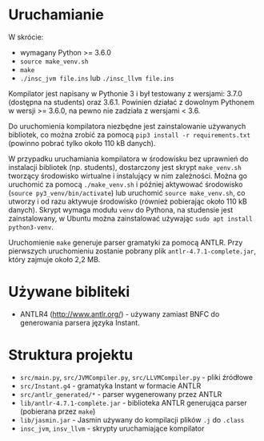 # Uruchamianie

W skrócie:
* wymagany Python >= 3.6.0
* `source make_venv.sh`
* `make`
* `./insc_jvm file.ins` lub `./insc_llvm file.ins`

Kompilator jest napisany w Pythonie 3 i był testowany z wersjami:
3.7.0 (dostępna na students) oraz 3.6.1. Powinien działać z dowolnym
Pythonem w wersji >= 3.6.0, na pewno nie zadziała z wersjami < 3.6.

Do uruchomienia kompilatora niezbędne jest zainstalowanie używanych bibliotek,
co można zrobić za pomocą `pip3 install -r requirements.txt`
(powinno pobrać tylko około 110 kB danych).

W przypadku uruchamiania kompilatora w środowisku bez uprawnień do instalacji
bibliotek (np. students), dostarczony jest skrypt `make_venv.sh` tworzący
środowisko wirtualne i instalujący w nim zależności. Można go uruchomić
za pomocą `./make_venv.sh` i później aktywować środowisko
(`source py3_venv/bin/activate`) lub uruchomić `source make_venv.sh`,
co utworzy i od razu aktywuje środowisko
(również pobierając około 110 kB danych).
Skrypt wymaga modułu `venv` do Pythona, na studensie jest zainstalowany,
w Ubuntu można zainstalować używając `sudo apt install python3-venv`.

Uruchomienie `make` generuje parser gramatyki za pomocą ANTLR.
Przy pierwszych uruchomieniu zostanie pobrany plik `antlr-4.7.1-complete.jar`,
który zajmuje około 2,2 MB.


# Używane bibliteki

* ANTLR4 (http://www.antlr.org/) - używany zamiast BNFC do generowania
  parsera języka Instant.


# Struktura projektu

* `src/main.py`, `src/JVMCompiler.py`, `src/LLVMCompiler.py` - pliki źródłowe
* `src/Instant.g4` - gramatyka Instant w formacie ANTLR
* `src/antlr_generated/*` - parser wygenerowany przez ANTLR
* `lib/antlr-4.7.1-complete.jar` - biblioteka ANTLR generująca parser
  (pobierana przez `make`)
* `lib/jasmin.jar` - Jasmin używany do kompilacji plików `.j` do `.class`
* `insc_jvm`, `insv_llvm` - skrypty uruchamiające kompilator
